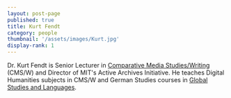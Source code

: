 ```yaml
---
layout: post-page
published: true
title: Kurt Fendt
category: people
thumbnail: '/assets/images/Kurt.jpg'
display-rank: 1
---
```


Dr. Kurt Fendt is Senior Lecturer in [Comparative Media Studies/Writing](http://cmsw.mit.edu) (CMS/W) and Director of MIT's Active Archives Initiative. He teaches Digital Humanities subjects in CMS/W and German Studies courses in [Global Studies and Languages](http://mitgsl.mit.edu).
